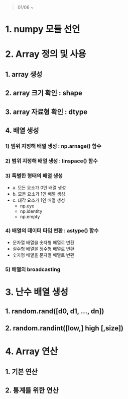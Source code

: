 > 01/06 ~ 
# 1. numpy 모듈 선언

# 2. Array 정의 및 사용
## 1. array 생성




## 2. array 크기 확인 : shape





## 3. array 자료형 확인 : dtype





## 4. 배열 생성

### 1) 범위 지정해 배열 생성 : np.arnage() 함수
### 2) 범위 지정해 배열 생성 : linspace() 함수
### 3) 특별한 형태의 배열 생성
- a. 모든 요소가 0인 배열 생성
- b. 모든 요소가 1인 배열 생성
- c. 대각 요소가 1인 배열 생성
	- np.eye
	- np.identity
	- np.empty
### 4) 배열의 데이터 타입 변환 : astype() 함수
- 문자열 배열을 숫자형 배열로 변환
- 실수형 배열을 정수형 배열로 변환
- 숫자형 배열을 문자열 배열로 변환

### 5) 배열의 broadcasting




# 3. 난수 배열 생성

## 1. random.rand([d0, d1, ..., dn])
## 2. random.randint([low,] high [,size])





# 4. Array 연산

## 1. 기본 연산
## 2. 통계를 위한 연산